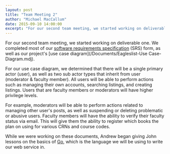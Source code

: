```yaml
---
layout: post
title: "Team Meeting 2"
author: "Michael MacCallum"
date: 2015-09-10 14:00:00
excerpt: "For our second team meeting, we started working on deliverable one. We completed most of our software requirements specification (SRS) form, as well as our project's use case diagram."
---
```


For our second team meeting, we started working on deliverable one. We completed most of our [software requirements specification](/Documents/SRS.docx) (SRS) form, as well as our project's [use case diagram](/Documents/Eagleslist-Use Case-Diagram.mdj).

For our use case diagram, we determined that there will be a single primary actor (user), as well as two sub actor types that inherit from user (moderator & faculty member). All users will be able to perform actions such as managing their own accounts, searching listings, and creating listings. Users that are faculty members or moderators will have higher privilege levels.

For example, moderators will be able to perform actions related to managing other user's posts, as well as suspending or deleting problematic or abusive users. Faculty members will have the ability to verify their faculty status via email. This will give them the ability to register which books the plan on using for various CRNs and course codes.

While we were working on these documents, Andrew began giving John lessons on the basics of [Go](https://golang.org), which is the language we will be using to write our web service in.
